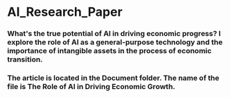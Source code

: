 # AI_Research_Paper
### What's the true potential of AI in driving economic progress? I explore the role of AI as a general-purpose technology and the importance of intangible assets in the process of economic transition.

### The article is located in the Document folder. The name of the file is The Role of AI in Driving Economic Growth.

